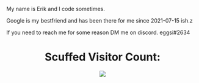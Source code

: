 My name is Erik and I code sometimes.

Google is my bestfriend and has been there for me since 2021-07-15 ish.z

If you need to reach me for some reason DM me on discord. 
eggsi#2634

<h1 align="center">Scuffed Visitor Count:</h1>
<p align="center">
  <img src="https://profile-counter.glitch.me/{ErikoStrand}/count.svg">
</p>


<!---
ErikoStrand/ErikoStrand is a ✨ special ✨ repository because its `README.md` (this file) appears on your GitHub profile.
You can click the Preview link to take a look at your changes.
--->

